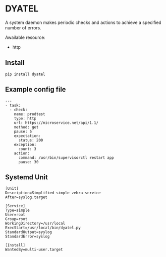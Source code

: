 # DYATEL

A system daemon makes periodic checks and actions to achieve a specified number of errors.

Awailable resource:

- http

## Install

    pip install dyatel

## Example config file


```
---
- task:
  - check:
    name: prodtest
    type: http
    url: https://microservice.net/api/1.1/
    method: get
    pause: 5
    expectation:
      status: 200
    exception:
      count: 3
    action:
      command: /usr/bin/supervisorctl restart app
      pause: 30
```

## Systemd Unit

```
[Unit]
Description=Simplified simple zebra service
After=syslog.target

[Service]
Type=simple
User=root
Group=root
WorkingDirectory=/usr/local
ExecStart=/usr/local/bin/dyatel.py
StandardOutput=syslog
StandardError=syslog

[Install]
WantedBy=multi-user.target
```

